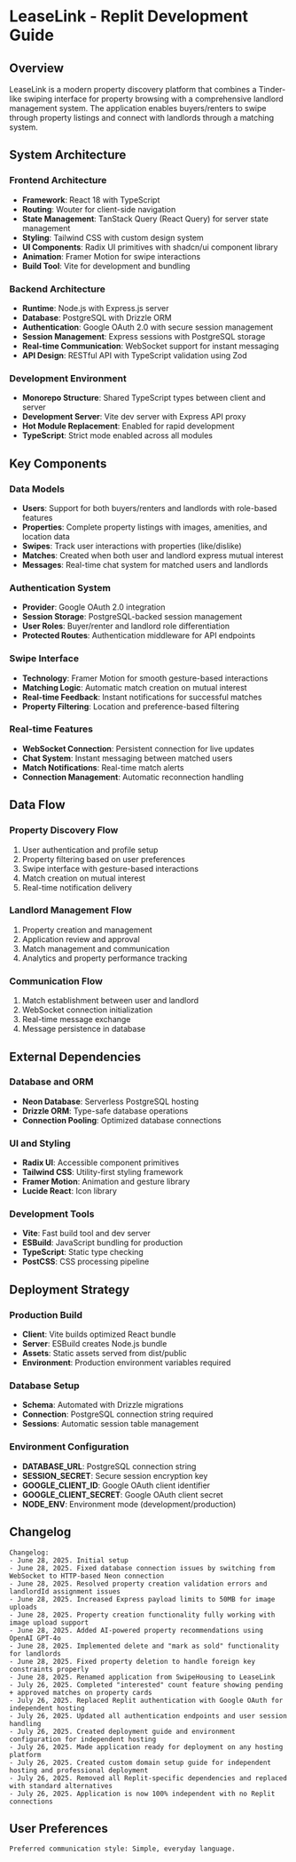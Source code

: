 # LeaseLink - Replit Development Guide

## Overview

LeaseLink is a modern property discovery platform that combines a Tinder-like swiping interface for property browsing with a comprehensive landlord management system. The application enables buyers/renters to swipe through property listings and connect with landlords through a matching system.

## System Architecture

### Frontend Architecture
- **Framework**: React 18 with TypeScript
- **Routing**: Wouter for client-side navigation
- **State Management**: TanStack Query (React Query) for server state management
- **Styling**: Tailwind CSS with custom design system
- **UI Components**: Radix UI primitives with shadcn/ui component library
- **Animation**: Framer Motion for swipe interactions
- **Build Tool**: Vite for development and bundling

### Backend Architecture
- **Runtime**: Node.js with Express.js server
- **Database**: PostgreSQL with Drizzle ORM
- **Authentication**: Google OAuth 2.0 with secure session management
- **Session Management**: Express sessions with PostgreSQL storage
- **Real-time Communication**: WebSocket support for instant messaging
- **API Design**: RESTful API with TypeScript validation using Zod

### Development Environment
- **Monorepo Structure**: Shared TypeScript types between client and server
- **Development Server**: Vite dev server with Express API proxy
- **Hot Module Replacement**: Enabled for rapid development
- **TypeScript**: Strict mode enabled across all modules

## Key Components

### Data Models
- **Users**: Support for both buyers/renters and landlords with role-based features
- **Properties**: Complete property listings with images, amenities, and location data
- **Swipes**: Track user interactions with properties (like/dislike)
- **Matches**: Created when both user and landlord express mutual interest
- **Messages**: Real-time chat system for matched users and landlords

### Authentication System
- **Provider**: Google OAuth 2.0 integration
- **Session Storage**: PostgreSQL-backed session management
- **User Roles**: Buyer/renter and landlord role differentiation
- **Protected Routes**: Authentication middleware for API endpoints

### Swipe Interface
- **Technology**: Framer Motion for smooth gesture-based interactions
- **Matching Logic**: Automatic match creation on mutual interest
- **Real-time Feedback**: Instant notifications for successful matches
- **Property Filtering**: Location and preference-based filtering

### Real-time Features
- **WebSocket Connection**: Persistent connection for live updates
- **Chat System**: Instant messaging between matched users
- **Match Notifications**: Real-time match alerts
- **Connection Management**: Automatic reconnection handling

## Data Flow

### Property Discovery Flow
1. User authentication and profile setup
2. Property filtering based on user preferences
3. Swipe interface with gesture-based interactions
4. Match creation on mutual interest
5. Real-time notification delivery

### Landlord Management Flow
1. Property creation and management
2. Application review and approval
3. Match management and communication
4. Analytics and property performance tracking

### Communication Flow
1. Match establishment between user and landlord
2. WebSocket connection initialization
3. Real-time message exchange
4. Message persistence in database

## External Dependencies

### Database and ORM
- **Neon Database**: Serverless PostgreSQL hosting
- **Drizzle ORM**: Type-safe database operations
- **Connection Pooling**: Optimized database connections

### UI and Styling
- **Radix UI**: Accessible component primitives
- **Tailwind CSS**: Utility-first styling framework
- **Framer Motion**: Animation and gesture library
- **Lucide React**: Icon library

### Development Tools
- **Vite**: Fast build tool and dev server
- **ESBuild**: JavaScript bundling for production
- **TypeScript**: Static type checking
- **PostCSS**: CSS processing pipeline

## Deployment Strategy

### Production Build
- **Client**: Vite builds optimized React bundle
- **Server**: ESBuild creates Node.js bundle
- **Assets**: Static assets served from dist/public
- **Environment**: Production environment variables required

### Database Setup
- **Schema**: Automated with Drizzle migrations
- **Connection**: PostgreSQL connection string required
- **Sessions**: Automatic session table management

### Environment Configuration
- **DATABASE_URL**: PostgreSQL connection string
- **SESSION_SECRET**: Secure session encryption key
- **GOOGLE_CLIENT_ID**: Google OAuth client identifier
- **GOOGLE_CLIENT_SECRET**: Google OAuth client secret
- **NODE_ENV**: Environment mode (development/production)

## Changelog

```
Changelog:
- June 28, 2025. Initial setup
- June 28, 2025. Fixed database connection issues by switching from WebSocket to HTTP-based Neon connection
- June 28, 2025. Resolved property creation validation errors and landlordId assignment issues
- June 28, 2025. Increased Express payload limits to 50MB for image uploads
- June 28, 2025. Property creation functionality fully working with image upload support
- June 28, 2025. Added AI-powered property recommendations using OpenAI GPT-4o
- June 28, 2025. Implemented delete and "mark as sold" functionality for landlords
- June 28, 2025. Fixed property deletion to handle foreign key constraints properly
- June 28, 2025. Renamed application from SwipeHousing to LeaseLink
- July 26, 2025. Completed "interested" count feature showing pending + approved matches on property cards
- July 26, 2025. Replaced Replit authentication with Google OAuth for independent hosting
- July 26, 2025. Updated all authentication endpoints and user session handling
- July 26, 2025. Created deployment guide and environment configuration for independent hosting
- July 26, 2025. Made application ready for deployment on any hosting platform
- July 26, 2025. Created custom domain setup guide for independent hosting and professional deployment
- July 26, 2025. Removed all Replit-specific dependencies and replaced with standard alternatives
- July 26, 2025. Application is now 100% independent with no Replit connections
```

## User Preferences

```
Preferred communication style: Simple, everyday language.
```
